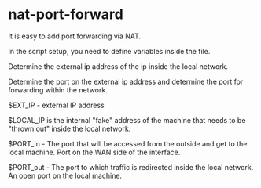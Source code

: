 # nat-port-forward

It is easy to add port forwarding via NAT.

In the script setup, you need to define variables inside the file.

Determine the external ip address of the ip inside the local network.

Determine the port on the external ip address and determine the port for forwarding within the network.

$EXT_IP - external IP address

$LOCAL_IP is the internal "fake" address of the machine that needs to be "thrown out" inside the local network.

$PORT_in - The port that will be accessed from the outside and get to the local machine. Port on the WAN side of the interface.

$PORT_out - The port to which traffic is redirected inside the local network. An open port on the local machine.
